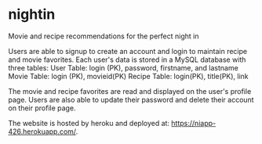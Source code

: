 # nightin
Movie and recipe recommendations for the perfect night in

Users are able to signup to create an account and login to maintain recipe and movie favorites. Each user's data is stored in a MySQL database with three tables:
    User Table: login (PK), password, firstname, and lastname
    Movie Table: login (PK), movieid(PK)
    Recipe Table: login(PK), title(PK), link

The movie and recipe favorites are read and displayed on the user's profile page.
Users are also able to update their password and delete their account on their profile page.

The website is hosted by heroku and deployed at: https://niapp-426.herokuapp.com/.